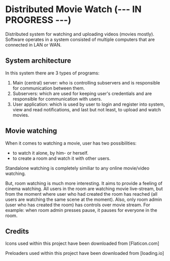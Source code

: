 # Distributed Movie Watch (--- IN PROGRESS ---)
Distributed system for watching and uploading videos (movies mostly). Software operates in a system consisted of multiple computers that are connected in LAN or WAN.

## System architecture
In this system there are 3 types of programs:
  1. Main (central) server: who is controlling subservers and is responsible for communication between them.
  2. Subservers: which are used for keeping user's credentials and are responsible for communication with users.
  3. User application: which is used by user to login and register into system, view and read notifications, and last but not least, to upload and watch movies.

## Movie watching
When it comes to watching a movie, user has two possibilities:
  - to watch it alone, by him- or herself.
  - to create a room and watch it with other users.

Standalone watching is completely similiar to any online movie/video watching. 

But, room watching is much more interesting. It aims to provide a feeling of cinema watching. All users in the room are watching movie live-stream, but from the moment where user who had created the room has reached (all users are watching the same scene at the moment).
Also, only room admin (user who has created the room) has controls over movie stream. For example: when room admin presses pause, it pauses for everyone in the room.


## Credits
Icons used within this project have been downloaded from [Flaticon.com]

Preloaders used within this project have been downloaded from [loading.io]